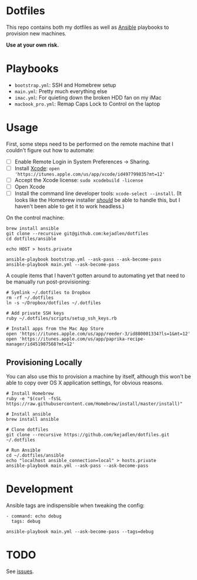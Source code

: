 # Dotfiles

This repo contains both my dotfiles as well as [Ansible][ansible] playbooks to
provision new machines.

**Use at your own risk.**

[ansible]: https://github.com/ansible/ansible

# Playbooks

- `bootstrap.yml`: SSH and Homebrew setup
- `main.yml`: Pretty much everything else
- `imac.yml`: For quieting down the broken HDD fan on my iMac
- `macbook_pro.yml`: Remap Caps Lock to Control on the laptop

# Usage

First, some steps need to be performed on the remote machine that I couldn't
figure out how to automate:

- [ ] Enable Remote Login in System Preferences -> Sharing.
- [ ] Install [Xcode][xcode]: `open 'https://itunes.apple.com/us/app/xcode/id497799835?mt=12'`
- [ ] Accept the Xcode license: `sudo xcodebuild -license`
- [ ] Open Xcode
- [ ] Install the command line developer tools: `xcode-select --install`. (It looks like the
  Homebrew installer [_should_][xcode-select-cli] be able to handle this, but I haven't been able to
  get it to work headless.)

[xcode]: https://itunes.apple.com/us/app/xcode/id497799835?mt=12
[xcode-select-cli]: https://github.com/Homebrew/install/blob/master/install#L207-L216

On the control machine:

```
brew install ansible
git clone --recursive git@github.com:kejadlen/dotfiles
cd dotfiles/ansible

echo HOST > hosts.private

ansible-playbook bootstrap.yml --ask-pass --ask-become-pass
ansible-playbook main.yml --ask-become-pass
```

A couple items that I haven't gotten around to automating yet that need to be
manually run post-provisioning:

``` shell
# Symlink ~/.dotfiles to Dropbox
rm -rf ~/.dotfiles
ln -s ~/Dropbox/dotfiles ~/.dotfiles

# Add private SSH keys
ruby ~/.dotfiles/scripts/setup_ssh_keys.rb

# Install apps from the Mac App Store
open 'https://itunes.apple.com/us/app/reeder-3/id880001334?ls=1&mt=12'
open 'https://itunes.apple.com/us/app/paprika-recipe-manager/id451907568?mt=12'
```

## Provisioning Locally

You can also use this to provision a machine by itself, although this won't
be able to copy over OS X application settings, for obvious reasons.

``` shell
# Install Homebrew
ruby -e "$(curl -fsSL https://raw.githubusercontent.com/Homebrew/install/master/install)"

# Install ansible
brew install ansible

# Clone dotfiles
git clone --recursive https://github.com/kejadlen/dotfiles.git ~/.dotfiles

# Run Ansible
cd ~/.dotfiles/ansible
echo "localhost ansible_connection=local" > hosts.private
ansible-playbook main.yml --ask-pass --ask-become-pass
```

# Development

Ansible tags are indispensible when tweaking the config:

```
- command: echo debug
  tags: debug
```

``` shell
ansible-playbook main.yml --ask-become-pass --tags=debug
```

# TODO

See [issues](https://github.com/kejadlen/dotfiles/issues).

